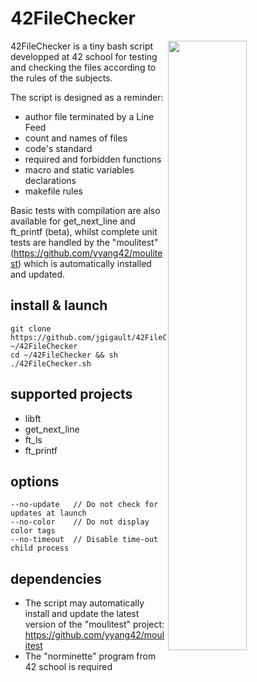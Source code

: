 # 42FileChecker

<img align="right"  src="http://i.imgur.com/6pC7t9P.png" width="50%" />42FileChecker is a tiny bash script developped at 42 school for testing and checking the files according to the rules of the subjects.

The script is designed as a reminder:
* author file terminated by a Line Feed
* count and names of files
* code's standard
* required and forbidden functions
* macro and static variables declarations
* makefile rules

Basic tests with compilation are also available for get_next_line and ft_printf (beta), whilst complete unit tests are handled by the "moulitest" (https://github.com/yyang42/moulitest) which is automatically installed and updated.

## install & launch
	git clone https://github.com/jgigault/42FileChecker ~/42FileChecker
	cd ~/42FileChecker && sh ./42FileChecker.sh

## supported projects
* libft
* get_next_line
* ft_ls
* ft_printf

## options
	--no-update   // Do not check for updates at launch
	--no-color    // Do not display color tags
	--no-timeout  // Disable time-out child process

## dependencies
* The script may automatically install and update the latest version of the "moulitest" project: https://github.com/yyang42/moulitest
* The "norminette" program from 42 school is required